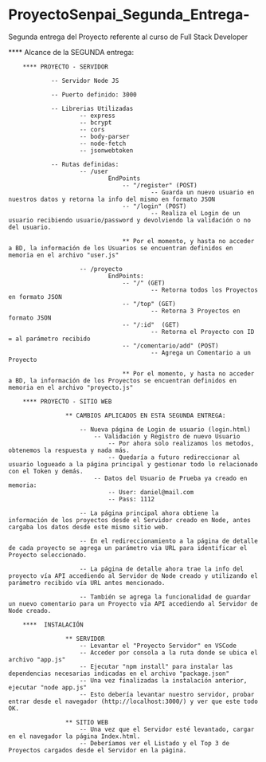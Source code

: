 # ProyectoSenpai_Segunda_Entrega-
Segunda entrega del Proyecto referente al curso de Full Stack Developer


**** Alcance de la SEGUNDA entrega:

		**** PROYECTO - SERVIDOR

				-- Servidor Node JS 
				
				-- Puerto definido: 3000
				
				-- Librerias Utilizadas
						-- express
						-- bcrypt
						-- cors
						-- body-parser
						-- node-fetch
						-- jsonwebtoken		
						
				-- Rutas definidas: 
						-- /user 
								EndPoints
									-- "/register" (POST)
											-- Guarda un nuevo usuario en nuestros datos y retorna la info del mismo en formato JSON
									-- "/login" (POST)
											-- Realiza el Login de un usuario recibiendo usuario/password y devolviendo la validación o no del usuario.
											
									** Por el momento, y hasta no acceder a BD, la información de los Usuarios se encuentran definidos en memoria en el archivo "user.js"
				
						-- /proyecto
								EndPoints: 
									-- "/" (GET)
											-- Retorna todos los Proyectos en formato JSON
									-- "/top" (GET)
											-- Retorna 3 Proyectos en formato JSON
									-- "/:id"  (GET)
											-- Retorna el Proyecto con ID = al parámetro recibido
									-- "/comentario/add" (POST)
											-- Agrega un Comentario a un Proyecto
						
									** Por el momento, y hasta no acceder a BD, la información de los Proyectos se encuentran definidos en memoria en el archivo "proyecto.js"
								
		**** PROYECTO - SITIO WEB

					** CAMBIOS APLICADOS EN ESTA SEGUNDA ENTREGA:			
					
						-- Nueva página de Login de usuario (login.html)
							-- Validación y Registro de nuevo Usuario
								-- Por ahora solo realizamos los metodos, obtenemos la respuesta y nada más. 
								-- Quedaría a futuro redireccionar al usuario logueado a la página principal y gestionar todo lo relacionado con el Token y demás.
							-- Datos del Usuario de Prueba ya creado en memoria: 
								-- User: daniel@mail.com
								-- Pass: 1112
						
						-- La página principal ahora obtiene la información de los proyectos desde el Servidor creado en Node, antes cargaba los datos desde este mismo sitio web.
						
						-- En el redireccionamiento a la página de detalle de cada proyecto se agrega un parámetro via URL para identificar el Proyecto seleccionado.
						
						-- La página de detalle ahora trae la info del proyecto vía API accediendo al Servidor de Node creado y utilizando el parámetro recibido vía URL antes mencionado.
						
						-- También se agrega la funcionalidad de guardar un nuevo comentario para un Proyecto vía API accediendo al Servidor de Node creado.
						
		****  INSTALACIÓN
					
					** SERVIDOR
						-- Levantar el "Proyecto Servidor" en VSCode
						-- Acceder por consola a la ruta donde se ubica el archivo "app.js" 
						-- Ejecutar "npm install" para instalar las dependencias necesarias indicadas en el archivo "package.json"
						-- Una vez finalizadas la instalación anterior, ejecutar "node app.js"
						-- Esto debería levantar nuestro servidor, probar entrar desde el navegador (http://localhost:3000/) y ver que este todo OK.
					
					** SITIO WEB
						-- Una vez que el Servidor esté levantado, cargar en el navegador la página Index.html.
						-- Deberíamos ver el Listado y el Top 3 de Proyectos cargados desde el Servidor en la página.
						
				
				
				
				
				
				
